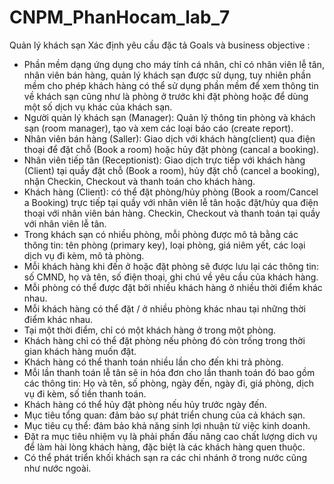 # CNPM_PhanHocam_lab_7
Quản lý khách sạn
Xác định yêu cầu đặc tả Goals và business objective :
* Phần mềm dạng ứng dụng cho máy tính cá nhân, chỉ có nhân viên lễ tân, nhân viên bán hàng, quản lý khách sạn được sử dụng, tuy nhiên phần  mềm cho phép khách hàng có thể sử dụng phần mềm để xem thông tin về khách sạn cũng như là phòng ở trước khi đặt phòng hoặc để dùng một số dịch vụ khác của khách sạn.
* Người quản lý khách sạn (Manager): Quản lý thông tin phòng và khách sạn (room manager), tạo và xem các loại báo cáo (create report).
* Nhân viên bán hàng (Saller): Giao dịch với khách hàng(client) qua điện thoại để đặt chỗ (Book a room) hoặc hủy đặt phòng (cancal a booking).
* Nhân viên tiếp tân (Receptionist): Giao dịch trực tiếp với khách hàng (Client) tại quầy đặt chỗ (Book a room), hủy đặt chỗ (cancel a booking), nhận Checkin, Checkout và thanh toán cho khách hàng.
* Khách hàng (Client): có thể đặt phòng/hủy phòng (Book a room/Cancel a Booking) trực tiếp tại quầy với nhân viên lễ tân hoặc đặt/hủy qua điện thoại với nhân viên bán hàng. Checkin, Checkout và thanh toán tại quầy với nhân viên lễ tân.
* Trong khách sạn có nhiều phòng, mỗi phòng được mô tả bằng các thông tin: tên phòng (primary key), loại phòng, giá niêm yết, các loại dịch vụ đi kèm, mô tả phòng.
* Mỗi khách hàng khi đến ở hoặc đặt phòng sẽ được lưu lại các thông tin: số CMND, họ và tên,  số điện thoại, ghi chú về yêu cầu của khách hàng.
* Mỗi phòng có thể được đặt bởi nhiều khách hàng ở nhiều thời điểm khác nhau.
* Mỗi khách hàng có thể đặt / ở nhiều phòng khác nhau tại những thời điểm khác nhau.
* Tại một thời điểm,  chỉ có một khách hàng ở trong một phòng.
* Khách hàng chỉ có thể đặt phòng nếu phòng đó còn trống trong thời gian khách hàng muốn đặt.
* Khách hàng có thể thanh toán nhiều lần cho đến khi trả phòng.
* Mỗi lần thanh toán lễ tân sẽ in hóa đơn cho lần thanh toán đó bao gồm các thông tin: Họ và tên, số phòng, ngày đến, ngày đi, giá phòng,
dịch vụ đi kèm, số tiền thanh toán.
* Khách hàng có thể hủy đặt phòng nếu hủy trước ngày đến.
* Mục tiêu tổng quan: đảm bảo sự phát triển chung của cả khách sạn.
* Mục tiêu cụ thể: đảm bảo khả năng sinh lợi nhuận từ việc kinh doanh.
* Đặt ra mục tiêu nhiệm vụ là phải phấn đấu nâng cao chất lượng dich vụ để làm hài lòng khách hàng, đặc biệt là các khách hàng quen thuộc.
* Có thể phát triển khối khách sạn ra các chi nhánh ở trong nước cũng như nước ngoài.
